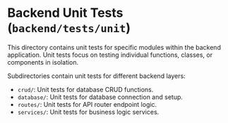 # Backend Unit Tests (`backend/tests/unit`)

This directory contains unit tests for specific modules within the backend application. Unit tests focus on testing individual functions, classes, or components in isolation.

Subdirectories contain unit tests for different backend layers:

*   `crud/`: Unit tests for database CRUD functions.
*   `database/`: Unit tests for database connection and setup.
*   `routes/`: Unit tests for API router endpoint logic.
*   `services/`: Unit tests for business logic services. 